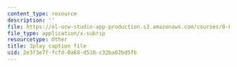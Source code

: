```yaml
---
content_type: resource
description: ''
file: https://ol-ocw-studio-app-production.s3.amazonaws.com/courses/8-03sc-physics-iii-vibrations-and-waves-fall-2016/2e3f3e7ffcfd0a68d510c32ba02bd5fb_J1uHGy1tRmM.srt
file_type: application/x-subrip
resourcetype: Other
title: 3play caption file
uid: 2e3f3e7f-fcfd-0a68-d510-c32ba02bd5fb
---
```


